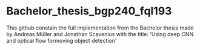 # Bachelor_thesis_bgp240_fql193
This github constain the full implementation from the Bachelor thesis made by Andreas Müller and Jonathan Scavenius with the title: 'Using deep CNN and optical flow formoving object detection'
